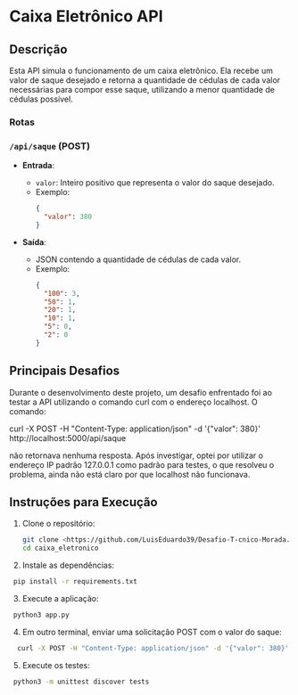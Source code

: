 # Caixa Eletrônico API

## Descrição

Esta API simula o funcionamento de um caixa eletrônico. Ela recebe um valor de saque desejado e retorna a quantidade de cédulas de cada valor necessárias para compor esse saque, utilizando a menor quantidade de cédulas possível.

### Rotas

### `/api/saque` (POST)

- **Entrada**:
  - `valor`: Inteiro positivo que representa o valor do saque desejado.
  - Exemplo:
    ```json
    {
      "valor": 380
    }
    ```

- **Saída**:
  - JSON contendo a quantidade de cédulas de cada valor.
  - Exemplo:
    ```json
    {
      "100": 3,
      "50": 1,
      "20": 1,
      "10": 1,
      "5": 0,
      "2": 0
    }
    ```

## Principais Desafios

Durante o desenvolvimento deste projeto, um desafio enfrentado foi ao testar a API utilizando o comando curl com o endereço localhost. O comando:

curl -X POST -H "Content-Type: application/json" -d '{"valor": 380}' http://localhost:5000/api/saque

não retornava nenhuma resposta. Após investigar, optei por utilizar o endereço IP padrão 127.0.0.1 como padrão para testes, o que resolveu o problema, ainda não está claro por que localhost não funcionava.

## Instruções para Execução

1. Clone o repositório:
   ```bash
   git clone <https://github.com/LuisEduardo39/Desafio-T-cnico-Morada.ai.git>
   cd caixa_eletronico
   ```
2.	Instale as dependências:
   ```bash
    pip install -r requirements.txt
   ```
3.	Execute a aplicação:
   ```bash
    python3 app.py
   ```
4.  Em outro terminal, enviar uma solicitação POST com o valor do saque:
   ```bash
     curl -X POST -H "Content-Type: application/json" -d '{"valor": 380}' http://127.0.0.1:5000/api/saque
   ```
5.	Execute os testes:
   ```bash
    python3 -m unittest discover tests
   ```